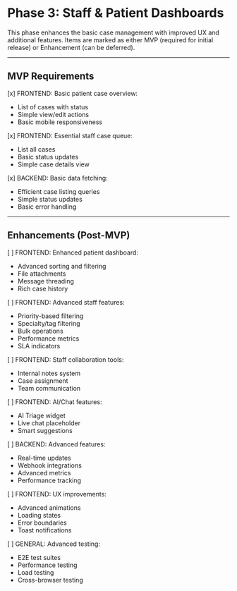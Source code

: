 # Phase 3: Staff & Patient Dashboards

This phase enhances the basic case management with improved UX and additional features. Items are marked as either MVP (required for initial release) or Enhancement (can be deferred).

---

## MVP Requirements

[x] FRONTEND: Basic patient case overview:
   - List of cases with status
   - Simple view/edit actions
   - Basic mobile responsiveness

[x] FRONTEND: Essential staff case queue:
   - List all cases
   - Basic status updates
   - Simple case details view

[x] BACKEND: Basic data fetching:
   - Efficient case listing queries
   - Simple status updates
   - Basic error handling

---

## Enhancements (Post-MVP)

[ ] FRONTEND: Enhanced patient dashboard:
   - Advanced sorting and filtering
   - File attachments
   - Message threading
   - Rich case history

[ ] FRONTEND: Advanced staff features:
   - Priority-based filtering
   - Specialty/tag filtering
   - Bulk operations
   - Performance metrics
   - SLA indicators

[ ] FRONTEND: Staff collaboration tools:
   - Internal notes system
   - Case assignment
   - Team communication

[ ] FRONTEND: AI/Chat features:
   - AI Triage widget
   - Live chat placeholder
   - Smart suggestions

[ ] BACKEND: Advanced features:
   - Real-time updates
   - Webhook integrations
   - Advanced metrics
   - Performance tracking

[ ] FRONTEND: UX improvements:
   - Advanced animations
   - Loading states
   - Error boundaries
   - Toast notifications

[ ] GENERAL: Advanced testing:
   - E2E test suites
   - Performance testing
   - Load testing
   - Cross-browser testing